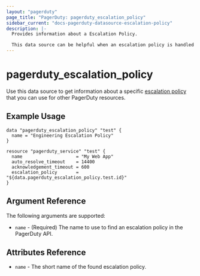 ```yaml
---
layout: "pagerduty"
page_title: "PagerDuty: pagerduty_escalation_policy"
sidebar_current: "docs-pagerduty-datasource-escalation-policy"
description: |-
  Provides information about a Escalation Policy.

  This data source can be helpful when an escalation policy is handled outside Terraform but still want to reference it in other resources.
---
```


# pagerduty\_escalation_policy

Use this data source to get information about a specific [escalation policy][1] that you can use for other PagerDuty resources.

## Example Usage

```hcl
data "pagerduty_escalation_policy" "test" {
  name = "Engineering Escalation Policy"
}

resource "pagerduty_service" "test" {
  name                    = "My Web App"
  auto_resolve_timeout    = 14400
  acknowledgement_timeout = 600
  escalation_policy       = "${data.pagerduty_escalation_policy.test.id}"
}
```

## Argument Reference

The following arguments are supported:

* `name` - (Required) The name to use to find an escalation policy in the PagerDuty API.

## Attributes Reference
* `name` - The short name of the found escalation policy.

[1]: https://v2.developer.pagerduty.com/v2/page/api-reference#!/Escalation_Policies/get_escalation_policies
